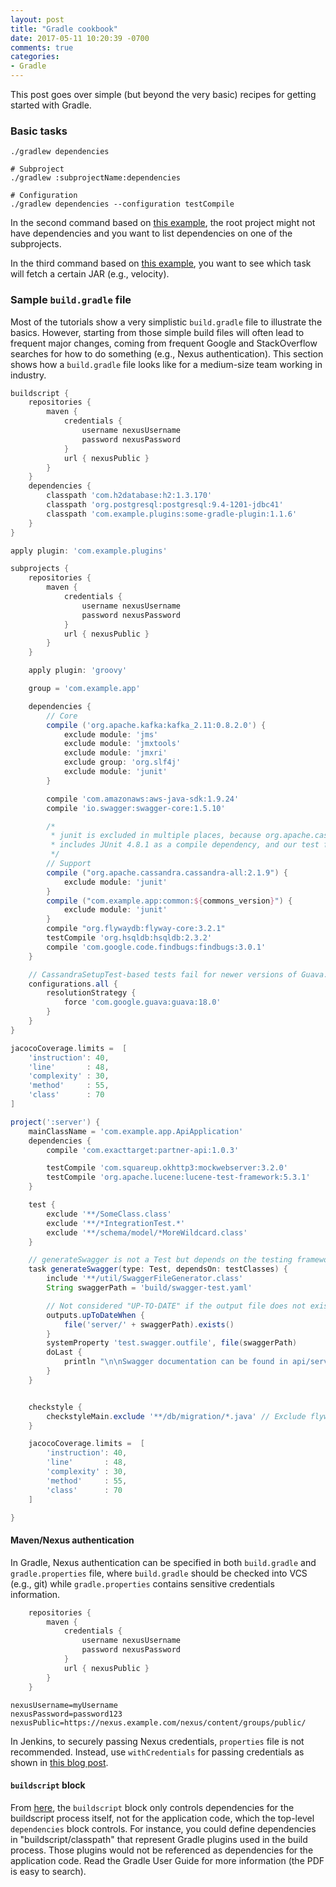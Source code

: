 ```yaml
---
layout: post
title: "Gradle cookbook"
date: 2017-05-11 10:20:39 -0700
comments: true
categories: 
- Gradle
---
```


This post goes over simple (but beyond the very basic) recipes for getting started with Gradle.

<!--more-->

### Basic tasks

``` plain 
./gradlew dependencies

# Subproject
./gradlew :subprojectName:dependencies

# Configuration
./gradlew dependencies --configuration testCompile
```

In the second command based on [this example](http://stackoverflow.com/questions/27763472/how-to-check-dependency-list-at-runtime-gradle), the root project might not have dependencies and you want to list dependencies on one of the subprojects.

In the third command based on [this example](https://discuss.gradle.org/t/how-to-find-which-dependency-is-fetching-a-certain-jar/7319/10), you want to see which task will fetch a certain JAR (e.g., velocity).

### Sample `build.gradle` file

Most of the tutorials show a very simplistic `build.gradle` file to illustrate the basics. 
However, starting from those simple build files will often lead to frequent major changes, coming from frequent Google and StackOverflow searches for how to do something (e.g., Nexus authentication).
This section shows how a `build.gradle` file looks like for a medium-size team working in industry.

``` gradle Sample build file
buildscript {
    repositories {
        maven {
            credentials {
                username nexusUsername
                password nexusPassword
            }
            url { nexusPublic }
        }
    }
    dependencies {
        classpath 'com.h2database:h2:1.3.170'
        classpath 'org.postgresql:postgresql:9.4-1201-jdbc41'
        classpath 'com.example.plugins:some-gradle-plugin:1.1.6'
    }
}

apply plugin: 'com.example.plugins'

subprojects {
    repositories {
        maven {
            credentials {
                username nexusUsername
                password nexusPassword
            }
            url { nexusPublic }
        }
    }

    apply plugin: 'groovy'

    group = 'com.example.app'

    dependencies {
        // Core
        compile ('org.apache.kafka:kafka_2.11:0.8.2.0') {
            exclude module: 'jms'
            exclude module: 'jmxtools'
            exclude module: 'jmxri'
            exclude group: 'org.slf4j'
            exclude module: 'junit'
        }

        compile 'com.amazonaws:aws-java-sdk:1.9.24'
        compile 'io.swagger:swagger-core:1.5.10'

        /*
         * junit is excluded in multiple places, because org.apache.cassandra.cassandra-all:2.1.9
         * includes JUnit 4.8.1 as a compile dependency, and our test framework needing 4.12
         */
        // Support
        compile ("org.apache.cassandra.cassandra-all:2.1.9") {
            exclude module: 'junit'
        }
        compile ("com.example.app:common:${commons_version}") {
            exclude module: 'junit'
        }
        compile "org.flywaydb:flyway-core:3.2.1"
        testCompile 'org.hsqldb:hsqldb:2.3.2'
        compile 'com.google.code.findbugs:findbugs:3.0.1'
    }

    // CassandraSetupTest-based tests fail for newer versions of Guava.
    configurations.all {
        resolutionStrategy {
            force 'com.google.guava:guava:18.0'
        }
    }
}

jacocoCoverage.limits =  [
    'instruction': 40,
    'line'       : 48,
    'complexity' : 30,
    'method'     : 55,
    'class'      : 70
]

project(':server') {
    mainClassName = 'com.example.app.ApiApplication'
    dependencies {
        compile 'com.exacttarget:partner-api:1.0.3'

        testCompile 'com.squareup.okhttp3:mockwebserver:3.2.0'
        testCompile 'org.apache.lucene:lucene-test-framework:5.3.1'
    }

    test {
        exclude '**/SomeClass.class'
        exclude '**/*IntegrationTest.*'
		exclude '**/schema/model/*MoreWildcard.class'
    }

    // generateSwagger is not a Test but depends on the testing framework
    task generateSwagger(type: Test, dependsOn: testClasses) {
        include '**/util/SwaggerFileGenerator.class'
        String swaggerPath = 'build/swagger-test.yaml'

        // Not considered "UP-TO-DATE" if the output file does not exist
        outputs.upToDateWhen {
            file('server/' + swaggerPath).exists()
        }
        systemProperty 'test.swagger.outfile', file(swaggerPath)
        doLast {
            println "\n\nSwagger documentation can be found in api/server/${swaggerPath}\n\n"
        }
    }


    checkstyle {
        checkstyleMain.exclude '**/db/migration/*.java' // Exclude flywaydb migrations: they violate type name checks
    }

    jacocoCoverage.limits =  [
        'instruction': 40,
        'line'       : 48,
        'complexity' : 30,
        'method'     : 55,
        'class'      : 70
    ]

}
```

#### Maven/Nexus authentication

In Gradle, Nexus authentication can be specified in both `build.gradle` and `gradle.properties` file, where `build.gradle` should be checked into VCS (e.g., git) while `gradle.properties` contains sensitive credentials information.

``` groovy Example build.gradle
    repositories {
        maven {
            credentials {
                username nexusUsername
                password nexusPassword
            }
            url { nexusPublic }
        }
    }
```

``` properties Example gradle.properties
nexusUsername=myUsername
nexusPassword=password123
nexusPublic=https://nexus.example.com/nexus/content/groups/public/
```

In Jenkins, to securely passing Nexus credentials, `properties` file is not recommended. 
Instead, use `withCredentials` for passing credentials as shown in [this blog post](http://tdongsi.github.io/blog/2017/05/20/gradle-settings-in-jenkinsfile/).

#### `buildscript` block

From [here](https://discuss.gradle.org/t/what-is-difference-between-buildscript-classpath-and-dependencies-compile/4290/2), 
the `buildscript` block only controls dependencies for the buildscript process itself, not for the application code, which the top-level `dependencies` block controls.
For instance, you could define dependencies in "buildscript/classpath" that represent Gradle plugins used in the build process. 
Those plugins would not be referenced as dependencies for the application code. 
Read the Gradle User Guide for more information (the PDF is easy to search).
